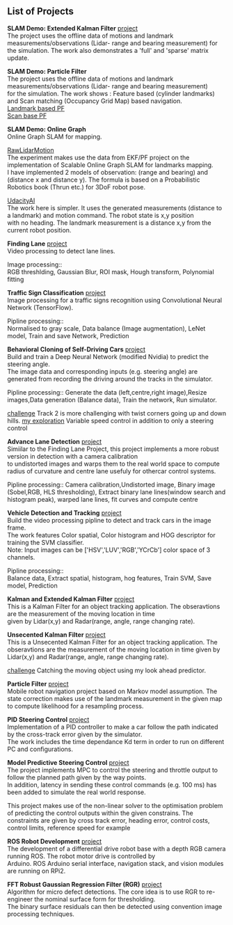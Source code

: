 ## **List of Projects**  

**SLAM Demo: Extended Kalman Filter** [project](https://github.com/LukePhairatt/SLAM_DEMOS/tree/master/EKF_Slam)  
The project uses the offline data of motions and landmark measurements/observations (Lidar- range and bearing measurement) for the simulation. The work also demonstrates a 'full' and 'sparse' matrix update.  


**SLAM Demo: Particle Filter**  
The project uses the offline data of motions and landmark measurements/observations (Lidar- range and bearing measurement)  
for the simulation. The work shows : Feature based (cylinder landmarks) and Scan matching (Occupancy Grid Map) based navigation.  
[Landmark based PF]()  
[Scan base PF]()  

**SLAM Demo: Online Graph**  
Online Graph SLAM for mapping.  

[RawLidarMotion]()  
The experiment makes use the data from EKF/PF project on the implementation of Scalable Online Graph SLAM for landmarks mapping.  
I have implemented 2 models of observation: (range and bearing) and (distance x and distance y). The formula is based on a Probabilistic Robotics book (Thrun etc.) for 3DoF robot pose. 

[UdacityAI]()  
The work here is simpler. It uses the generated measurements (distance to a landmark) and motion command. The robot state is x,y position  
with no heading. The landmark measurement is a distance x,y from the current robot position. 

**Finding Lane** [project]()  
Video processing to detect lane lines.

Image processing::  
RGB threshlding, Gaussian Blur, ROI mask, Hough transform, Polynomial fitting  

**Traffic Sign Classification** [project]()  
Image processing for a traffic signs recognition using Convolutional Neural Network (TensorFlow).  

Pipline processing::  
Normalised to gray scale, Data balance (Image augmentation), LeNet model, Train and save Network, Prediction   

**Behavioral Cloning of Self-Driving Cars** [project]()  
Build and train a Deep Neural Network (modified Nvidia) to predict the steering angle.  
The image data and corresponding inputs (e.g. steering angle) are generated from recording the driving around the tracks in the simulator.  

Pipline processing:: 
Generate the data (left,centre,right image),Resize images,Data generation (Balance data), Train the network, Run simulator. 

[challenge]() Track 2 is more challenging with twist corners going up and down hills.
[my exploration]() Variable speed control in addition to only a steering control

**Advance Lane Detection** [project]()  
Simiilar to the Finding Lane Project, this project implements a more robust version in detection with a camera calibration  
to undistorted images and warps them to the real world space to compute radius of curvature and centre lane usefuly for othercar control systems. 

Pipline processing::
Camera calibration,Undistorted image, Binary image (Sobel,RGB, HLS thresholding),
Extract binary lane lines(window search and histogram peak), warped lane lines, fit curves and compute centre

**Vehicle Detection and Tracking** [project]()  
Build the video processing pipline to detect and track cars in the image frame.  
The work features Color spatial, Color histogram and HOG descriptor for training the SVM classifier.  
Note: Input images can be ['HSV','LUV','RGB','YCrCb'] color space of 3 channels.

Pipline processing::  
Balance data, Extract spatial, histogram, hog features, Train SVM, Save model, Prediction

**Kalman and Extended Kalman Filter** [project]()  
This is a Kalman Filter for an object tracking application. The obseravtions are the measurement of the moving location in time  
given by Lidar(x,y) and Radar(range, angle, range changing rate).

**Unsecented Kalman Filter** [project]()  
This is a Unsecented Kalman Filter for an object tracking application. The obseravtions are the measurement of the moving location in time given by Lidar(x,y) and Radar(range, angle, range changing rate).

[challenge]() Catching the moving object using my look ahead predictor. 

**Particle Filter** [project]()  
Mobile robot navigation project based on Markov model assumption. The state correction makes use of the landmark measurement in the given map to compute likelihood for a resampling process. 

**PID Steering Control** [project]()  
Implementation of a PID controller to make a car follow the path indicated by the cross-track error given by the simulator.  
The work includes the time dependance Kd term in order to run on different PC and configurations.

**Model Predictive Steering Control** [project]()  
The project implements MPC to control the steering and throttle output to follow the planned path given by the way points.  
In addition, latency in sending these control commands (e.g. 100 ms) has been added to simulate the real world response.
 
This project makes use of the non-linear solver to the optimisation problem of predicting the control outputs within the given constrains. The constraints are given by cross track error, heading error, control costs, control limits, reference speed for example 

**ROS Robot Development** [project]()  
The development of a differential drive robot base with a depth RGB camera running ROS. The robot motor drive is controlled by  
Arduino. ROS Arduino serial interface, navigation stack, and vision modules are running on RPi2.

**FFT Robust Gaussian Regression Filter (RGR)** [project]()  
Algorithm for micro defect detections. The core idea is to use RGR to re-engineer the nominal surface form for thresholding.  
The binary surface residuals can then be detected using convention image processing techniques. 

